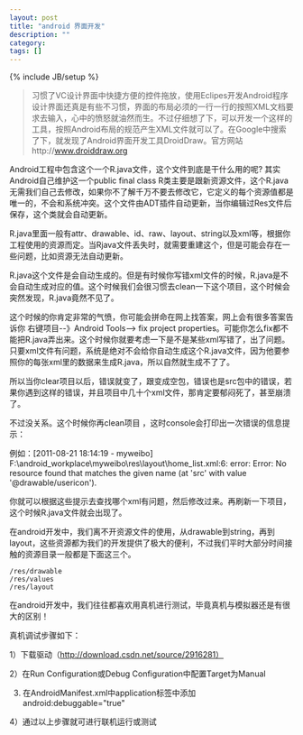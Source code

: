 ```yaml
---
layout: post
title: "android 界面开发"
description: ""
category: 
tags: []
---
```

{% include JB/setup %}

> 习惯了VC设计界面中快捷方便的控件拖放，使用Eclipes开发Android程序设计界面还真是有些不习惯，界面的布局必须的一行一行的按照XML文档要求去输入，心中的愤怒就油然而生。不过仔细想了下，可以开发一个这样的工具，按照Android布局的规范产生XML文件就可以了。在Google中搜索了下，就发现了Android界面开发工具DroidDraw。官方网站http://www.droiddraw.org

Android工程中包含这个一个R.java文件，这个文件到底是干什么用的呢? 其实Android自己维护这一个public final class R类主要是跟新资源文件，这个R.java无需我们自己去修改，如果你不了解千万不要去修改它，它定义的每个资源值都是唯一的，不会和系统冲突。这个文件由ADT插件自动更新，当你编辑过Res文件后保存，这个类就会自动更新。

R.java里面一般有attr、drawable、id、raw、layout、string以及xml等，根据你工程使用的资源而定。当Rjava文件丢失时，就需要重建这个，但是可能会存在一些问题，比如资源无法自动更新。

R.java这个文件是会自动生成的。但是有时候你写错xml文件的时候，R.java是不会自动生成对应的值。这个时候我们会很习惯去clean一下这个项目，这个时候会突然发现，R.java竟然不见了。

这个时候的你肯定非常的气愤，你可能会拼命在网上找答案，网上会有很多答案告诉你 右键项目--》Android Tools--> fix project properties。可能你怎么fix都不能把R.java弄出来。这个时候你就要考虑一下是不是某些xml写错了，出了问题。只要xml文件有问题，系统是绝对不会给你自动生成这个R.java文件，因为他要参照你的每张xml里的数据来生成R.java，所以自然就生成不了了。

所以当你clear项目以后，错误就变了，跟变成空包，错误也是src包中的错误，若果你遇到这样的错误，并且项目中几十个xml文件，那肯定要郁闷死了，甚至崩溃了。

不过没关系。这个时候你再clean项目 ，这时console会打印出一次错误的信息提示：

例如：[2011-08-21 18:14:19 - myweibo] F:\android_workplace\myweibo\res\layout\home_list.xml:6: error: Error: No resource found that matches the given name (at 'src' with value '@drawable/usericon').
 
你就可以根据这些提示去查找哪个xml有问题，然后修改过来。再刷新一下项目，这个时候R.java文件就会出现了。

在android开发中，我们离不开资源文件的使用，从drawable到string，再到layout，这些资源都为我们的开发提供了极大的便利，不过我们平时大部分时间接触的资源目录一般都是下面这三个。

    /res/drawable
    /res/values
    /res/layout

在android开发中，我们往往都喜欢用真机进行测试，毕竟真机与模拟器还是有很大的区别！

真机调试步骤如下：

1）下载驱动（http://download.csdn.net/source/2916281）

2）在Run Configuration或Debug Configuration中配置Target为Manual

3)  在AndroidManifest.xml中application标签中添加android:debuggable="true"

4）通过以上步骤就可进行联机运行或测试


